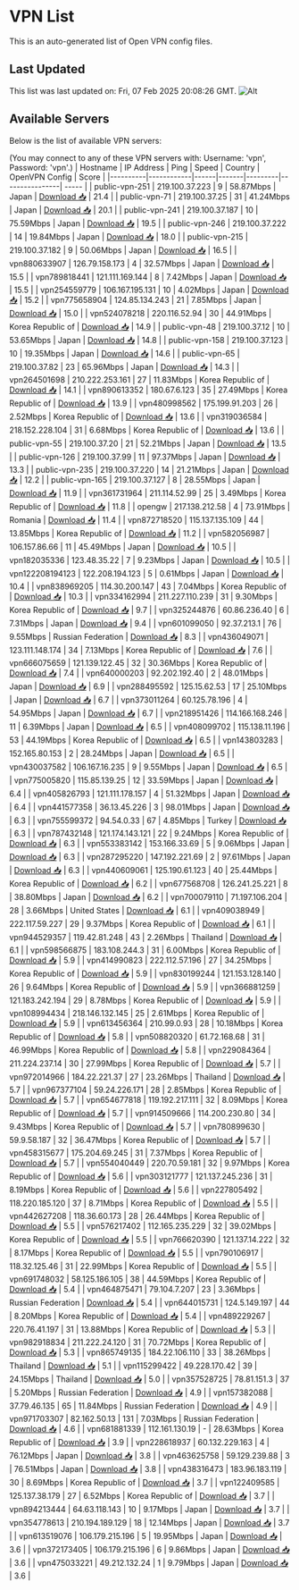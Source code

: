 # VPN List

This is an auto-generated list of Open VPN config files.

## Last Updated

This list was last updated on: Fri, 07 Feb 2025 20:08:26 GMT.
![Alt](https://repobeats.axiom.co/api/embed/186b98318ef1479477931607c1ad7d823f12451f.svg "Repobeats analytics image")

## Available Servers

Below is the list of available VPN servers:

(You may connect to any of these VPN servers with: Username: 'vpn', Password: 'vpn'.)
| Hostname | IP Address | Ping | Speed | Country | OpenVPN Config | Score |
|----------|------------|------|-------|---------|----------------| ----- |
| public-vpn-251 | 219.100.37.223 | 9 | 58.87Mbps | Japan | [Download 📥](./configs/server_0_JP.ovpn) | 21.4 |
| public-vpn-71 | 219.100.37.25 | 31 | 41.24Mbps | Japan | [Download 📥](./configs/server_1_JP.ovpn) | 20.1 |
| public-vpn-241 | 219.100.37.187 | 10 | 75.59Mbps | Japan | [Download 📥](./configs/server_2_JP.ovpn) | 19.5 |
| public-vpn-246 | 219.100.37.222 | 14 | 19.84Mbps | Japan | [Download 📥](./configs/server_3_JP.ovpn) | 18.0 |
| public-vpn-215 | 219.100.37.182 | 9 | 50.06Mbps | Japan | [Download 📥](./configs/server_4_JP.ovpn) | 16.5 |
| vpn880633907 | 126.79.158.173 | 4 | 32.57Mbps | Japan | [Download 📥](./configs/server_5_JP.ovpn) | 15.5 |
| vpn789818441 | 121.111.169.144 | 8 | 7.42Mbps | Japan | [Download 📥](./configs/server_6_JP.ovpn) | 15.5 |
| vpn254559779 | 106.167.195.131 | 10 | 4.02Mbps | Japan | [Download 📥](./configs/server_7_JP.ovpn) | 15.2 |
| vpn775658904 | 124.85.134.243 | 21 | 7.85Mbps | Japan | [Download 📥](./configs/server_8_JP.ovpn) | 15.0 |
| vpn524078218 | 220.116.52.94 | 30 | 44.91Mbps | Korea Republic of | [Download 📥](./configs/server_9_KR.ovpn) | 14.9 |
| public-vpn-48 | 219.100.37.12 | 10 | 53.65Mbps | Japan | [Download 📥](./configs/server_10_JP.ovpn) | 14.8 |
| public-vpn-158 | 219.100.37.123 | 10 | 19.35Mbps | Japan | [Download 📥](./configs/server_11_JP.ovpn) | 14.6 |
| public-vpn-65 | 219.100.37.82 | 23 | 65.96Mbps | Japan | [Download 📥](./configs/server_12_JP.ovpn) | 14.3 |
| vpn264501698 | 210.222.253.161 | 27 | 11.83Mbps | Korea Republic of | [Download 📥](./configs/server_13_KR.ovpn) | 14.1 |
| vpn890613352 | 180.67.6.123 | 35 | 27.49Mbps | Korea Republic of | [Download 📥](./configs/server_14_KR.ovpn) | 13.9 |
| vpn480998562 | 175.199.91.203 | 26 | 2.52Mbps | Korea Republic of | [Download 📥](./configs/server_15_KR.ovpn) | 13.6 |
| vpn319036584 | 218.152.228.104 | 31 | 6.68Mbps | Korea Republic of | [Download 📥](./configs/server_16_KR.ovpn) | 13.6 |
| public-vpn-55 | 219.100.37.20 | 21 | 52.21Mbps | Japan | [Download 📥](./configs/server_17_JP.ovpn) | 13.5 |
| public-vpn-126 | 219.100.37.99 | 11 | 97.37Mbps | Japan | [Download 📥](./configs/server_18_JP.ovpn) | 13.3 |
| public-vpn-235 | 219.100.37.220 | 14 | 21.21Mbps | Japan | [Download 📥](./configs/server_19_JP.ovpn) | 12.2 |
| public-vpn-165 | 219.100.37.127 | 8 | 28.55Mbps | Japan | [Download 📥](./configs/server_20_JP.ovpn) | 11.9 |
| vpn361731964 | 211.114.52.99 | 25 | 3.49Mbps | Korea Republic of | [Download 📥](./configs/server_21_KR.ovpn) | 11.8 |
| opengw | 217.138.212.58 | 4 | 73.91Mbps | Romania | [Download 📥](./configs/server_22_RO.ovpn) | 11.4 |
| vpn872718520 | 115.137.135.109 | 44 | 13.85Mbps | Korea Republic of | [Download 📥](./configs/server_23_KR.ovpn) | 11.2 |
| vpn582056987 | 106.157.86.66 | 11 | 45.49Mbps | Japan | [Download 📥](./configs/server_24_JP.ovpn) | 10.5 |
| vpn182035336 | 123.48.35.22 | 7 | 9.23Mbps | Japan | [Download 📥](./configs/server_25_JP.ovpn) | 10.5 |
| vpn122208194123 | 122.208.194.123 | 5 | 0.61Mbps | Japan | [Download 📥](./configs/server_26_JP.ovpn) | 10.4 |
| vpn838969205 | 114.30.200.147 | 43 | 7.04Mbps | Korea Republic of | [Download 📥](./configs/server_27_KR.ovpn) | 10.3 |
| vpn334162994 | 211.227.110.239 | 31 | 9.30Mbps | Korea Republic of | [Download 📥](./configs/server_28_KR.ovpn) | 9.7 |
| vpn325244876 | 60.86.236.40 | 6 | 7.31Mbps | Japan | [Download 📥](./configs/server_29_JP.ovpn) | 9.4 |
| vpn601099050 | 92.37.213.1 | 76 | 9.55Mbps | Russian Federation | [Download 📥](./configs/server_30_RU.ovpn) | 8.3 |
| vpn436049071 | 123.111.148.174 | 34 | 7.13Mbps | Korea Republic of | [Download 📥](./configs/server_31_KR.ovpn) | 7.6 |
| vpn666075659 | 121.139.122.45 | 32 | 30.36Mbps | Korea Republic of | [Download 📥](./configs/server_32_KR.ovpn) | 7.4 |
| vpn640000203 | 92.202.192.40 | 2 | 48.01Mbps | Japan | [Download 📥](./configs/server_33_JP.ovpn) | 6.9 |
| vpn288495592 | 125.15.62.53 | 17 | 25.10Mbps | Japan | [Download 📥](./configs/server_34_JP.ovpn) | 6.7 |
| vpn373011264 | 60.125.78.196 | 4 | 54.95Mbps | Japan | [Download 📥](./configs/server_35_JP.ovpn) | 6.7 |
| vpn218951426 | 114.166.168.246 | 11 | 6.39Mbps | Japan | [Download 📥](./configs/server_36_JP.ovpn) | 6.5 |
| vpn408099702 | 115.138.11.196 | 53 | 44.19Mbps | Korea Republic of | [Download 📥](./configs/server_37_KR.ovpn) | 6.5 |
| vpn143803283 | 152.165.80.153 | 2 | 28.24Mbps | Japan | [Download 📥](./configs/server_38_JP.ovpn) | 6.5 |
| vpn430037582 | 106.167.16.235 | 9 | 9.55Mbps | Japan | [Download 📥](./configs/server_39_JP.ovpn) | 6.5 |
| vpn775005820 | 115.85.139.25 | 12 | 33.59Mbps | Japan | [Download 📥](./configs/server_40_JP.ovpn) | 6.4 |
| vpn405826793 | 121.111.178.157 | 4 | 51.32Mbps | Japan | [Download 📥](./configs/server_41_JP.ovpn) | 6.4 |
| vpn441577358 | 36.13.45.226 | 3 | 98.01Mbps | Japan | [Download 📥](./configs/server_42_JP.ovpn) | 6.3 |
| vpn755599372 | 94.54.0.33 | 67 | 4.85Mbps | Turkey | [Download 📥](./configs/server_43_TR.ovpn) | 6.3 |
| vpn787432148 | 121.174.143.121 | 22 | 9.24Mbps | Korea Republic of | [Download 📥](./configs/server_44_KR.ovpn) | 6.3 |
| vpn553383142 | 153.166.33.69 | 5 | 9.06Mbps | Japan | [Download 📥](./configs/server_45_JP.ovpn) | 6.3 |
| vpn287295220 | 147.192.221.69 | 2 | 97.61Mbps | Japan | [Download 📥](./configs/server_46_JP.ovpn) | 6.3 |
| vpn440609061 | 125.190.61.123 | 40 | 25.44Mbps | Korea Republic of | [Download 📥](./configs/server_47_KR.ovpn) | 6.2 |
| vpn677568708 | 126.241.25.221 | 8 | 38.80Mbps | Japan | [Download 📥](./configs/server_48_JP.ovpn) | 6.2 |
| vpn700079110 | 71.197.106.204 | 28 | 3.66Mbps | United States | [Download 📥](./configs/server_49_US.ovpn) | 6.1 |
| vpn409038949 | 222.117.59.227 | 29 | 9.37Mbps | Korea Republic of | [Download 📥](./configs/server_50_KR.ovpn) | 6.1 |
| vpn944529357 | 119.42.81.248 | 43 | 2.26Mbps | Thailand | [Download 📥](./configs/server_51_TH.ovpn) | 6.1 |
| vpn598566875 | 183.108.244.3 | 31 | 6.00Mbps | Korea Republic of | [Download 📥](./configs/server_52_KR.ovpn) | 5.9 |
| vpn414990823 | 222.112.57.196 | 27 | 34.25Mbps | Korea Republic of | [Download 📥](./configs/server_53_KR.ovpn) | 5.9 |
| vpn830199244 | 121.153.128.140 | 26 | 9.64Mbps | Korea Republic of | [Download 📥](./configs/server_54_KR.ovpn) | 5.9 |
| vpn366881259 | 121.183.242.194 | 29 | 8.78Mbps | Korea Republic of | [Download 📥](./configs/server_55_KR.ovpn) | 5.9 |
| vpn108994434 | 218.146.132.145 | 25 | 2.61Mbps | Korea Republic of | [Download 📥](./configs/server_56_KR.ovpn) | 5.9 |
| vpn613456364 | 210.99.0.93 | 28 | 10.18Mbps | Korea Republic of | [Download 📥](./configs/server_57_KR.ovpn) | 5.8 |
| vpn508820320 | 61.72.168.68 | 31 | 46.99Mbps | Korea Republic of | [Download 📥](./configs/server_58_KR.ovpn) | 5.8 |
| vpn229084364 | 211.224.237.14 | 30 | 27.99Mbps | Korea Republic of | [Download 📥](./configs/server_59_KR.ovpn) | 5.7 |
| vpn972014966 | 184.22.221.37 | 27 | 23.26Mbps | Thailand | [Download 📥](./configs/server_60_TH.ovpn) | 5.7 |
| vpn967377104 | 59.24.226.171 | 28 | 2.85Mbps | Korea Republic of | [Download 📥](./configs/server_61_KR.ovpn) | 5.7 |
| vpn654677818 | 119.192.217.111 | 32 | 8.09Mbps | Korea Republic of | [Download 📥](./configs/server_62_KR.ovpn) | 5.7 |
| vpn914509666 | 114.200.230.80 | 34 | 9.43Mbps | Korea Republic of | [Download 📥](./configs/server_63_KR.ovpn) | 5.7 |
| vpn780899630 | 59.9.58.187 | 32 | 36.47Mbps | Korea Republic of | [Download 📥](./configs/server_64_KR.ovpn) | 5.7 |
| vpn458315677 | 175.204.69.245 | 31 | 7.37Mbps | Korea Republic of | [Download 📥](./configs/server_65_KR.ovpn) | 5.7 |
| vpn554040449 | 220.70.59.181 | 32 | 9.97Mbps | Korea Republic of | [Download 📥](./configs/server_66_KR.ovpn) | 5.6 |
| vpn303121777 | 121.137.245.236 | 31 | 8.19Mbps | Korea Republic of | [Download 📥](./configs/server_67_KR.ovpn) | 5.6 |
| vpn227805492 | 118.220.185.120 | 37 | 8.71Mbps | Korea Republic of | [Download 📥](./configs/server_68_KR.ovpn) | 5.5 |
| vpn442627208 | 118.36.60.173 | 28 | 26.44Mbps | Korea Republic of | [Download 📥](./configs/server_69_KR.ovpn) | 5.5 |
| vpn576217402 | 112.165.235.229 | 32 | 39.02Mbps | Korea Republic of | [Download 📥](./configs/server_70_KR.ovpn) | 5.5 |
| vpn766620390 | 121.137.14.222 | 32 | 8.17Mbps | Korea Republic of | [Download 📥](./configs/server_71_KR.ovpn) | 5.5 |
| vpn790106917 | 118.32.125.46 | 31 | 22.99Mbps | Korea Republic of | [Download 📥](./configs/server_72_KR.ovpn) | 5.5 |
| vpn691748032 | 58.125.186.105 | 38 | 44.59Mbps | Korea Republic of | [Download 📥](./configs/server_73_KR.ovpn) | 5.4 |
| vpn464875471 | 79.104.7.207 | 23 | 3.36Mbps | Russian Federation | [Download 📥](./configs/server_74_RU.ovpn) | 5.4 |
| vpn644015731 | 124.5.149.197 | 44 | 8.20Mbps | Korea Republic of | [Download 📥](./configs/server_75_KR.ovpn) | 5.4 |
| vpn489229267 | 220.76.41.197 | 31 | 13.88Mbps | Korea Republic of | [Download 📥](./configs/server_76_KR.ovpn) | 5.3 |
| vpn982918834 | 211.222.24.120 | 31 | 70.72Mbps | Korea Republic of | [Download 📥](./configs/server_77_KR.ovpn) | 5.3 |
| vpn865749135 | 184.22.106.110 | 33 | 38.26Mbps | Thailand | [Download 📥](./configs/server_78_TH.ovpn) | 5.1 |
| vpn115299422 | 49.228.170.42 | 39 | 24.15Mbps | Thailand | [Download 📥](./configs/server_79_TH.ovpn) | 5.0 |
| vpn357528725 | 78.81.151.3 | 37 | 5.20Mbps | Russian Federation | [Download 📥](./configs/server_80_RU.ovpn) | 4.9 |
| vpn157382088 | 37.79.46.135 | 65 | 11.84Mbps | Russian Federation | [Download 📥](./configs/server_81_RU.ovpn) | 4.9 |
| vpn971703307 | 82.162.50.13 | 131 | 7.03Mbps | Russian Federation | [Download 📥](./configs/server_82_RU.ovpn) | 4.6 |
| vpn681881339 | 112.161.130.19 | - | 28.63Mbps | Korea Republic of | [Download 📥](./configs/server_83_KR.ovpn) | 3.9 |
| vpn228618937 | 60.132.229.163 | 4 | 76.12Mbps | Japan | [Download 📥](./configs/server_84_JP.ovpn) | 3.8 |
| vpn463625758 | 59.129.239.88 | 3 | 76.51Mbps | Japan | [Download 📥](./configs/server_85_JP.ovpn) | 3.8 |
| vpn438316473 | 183.96.183.119 | 30 | 8.69Mbps | Korea Republic of | [Download 📥](./configs/server_86_KR.ovpn) | 3.7 |
| vpn122409585 | 125.137.38.179 | 27 | 6.52Mbps | Korea Republic of | [Download 📥](./configs/server_87_KR.ovpn) | 3.7 |
| vpn894213444 | 64.63.118.143 | 10 | 9.17Mbps | Japan | [Download 📥](./configs/server_88_JP.ovpn) | 3.7 |
| vpn354778613 | 210.194.189.129 | 18 | 12.14Mbps | Japan | [Download 📥](./configs/server_89_JP.ovpn) | 3.7 |
| vpn613519076 | 106.179.215.196 | 5 | 19.95Mbps | Japan | [Download 📥](./configs/server_90_JP.ovpn) | 3.6 |
| vpn372173405 | 106.179.215.196 | 6 | 9.86Mbps | Japan | [Download 📥](./configs/server_91_JP.ovpn) | 3.6 |
| vpn475033221 | 49.212.132.24 | 1 | 9.79Mbps | Japan | [Download 📥](./configs/server_92_JP.ovpn) | 3.6 |
